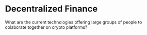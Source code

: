 # Decentralized Finance

What are the current technologies offering large groups of people to colaborate together on crypto platforms?